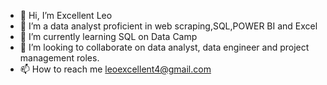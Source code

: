 - 👋 Hi, I’m Excellent Leo
- 👀 I’m a data analyst proficient in web scraping,SQL,POWER BI and Excel
- 🌱 I’m currently learning SQL on Data Camp
- 💞️ I’m looking to collaborate on data analyst, data engineer and project management roles.
- 📫 How to reach me leoexcellent4@gmail.com

<!---
Igbogi-ala/Igbogi-ala is a ✨ special ✨ repository because its `README.md` (this file) appears on your GitHub profile.
You can click the Preview link to take a look at your changes.
--->
